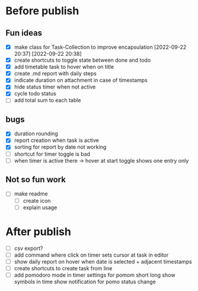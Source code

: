 # Before publish

## Fun ideas 

- [x] make class for Task-Collection to improve encapsulation [2022-09-22 20:37] [2022-09-22 20:38]
- [x] create shortcuts to toggle state between done and todo
- [x] add timetable task to hover when on title
- [x] create .md report with daily steps
- [x] indicate duration on attachment in case of timestamps
- [x] hide status timer when not active
- [x] cycle todo status
- [ ] add total sum to each table

## bugs

- [x] duration rounding
- [x] report creation when task is active
- [x] sorting for report by date not working
- [ ] shortcut for timer toggle is bad
- [ ] when timer is active there -> hover at start toggle shows one entry only 

## Not so fun work

- [ ] make readme
  - [ ] create icon
  - [ ] explain usage

# After publish

- [ ] csv export?
- [ ] add command where click on timer sets cursor at task in editor
- [ ] show daily report on hover when date is selected + adjacent timestamps
- [ ] create shortcuts to create task from line
- [ ] add pomodoro mode in timer
        settings for pomom short long
        show symbols in time
        show notification for pomo status change 

